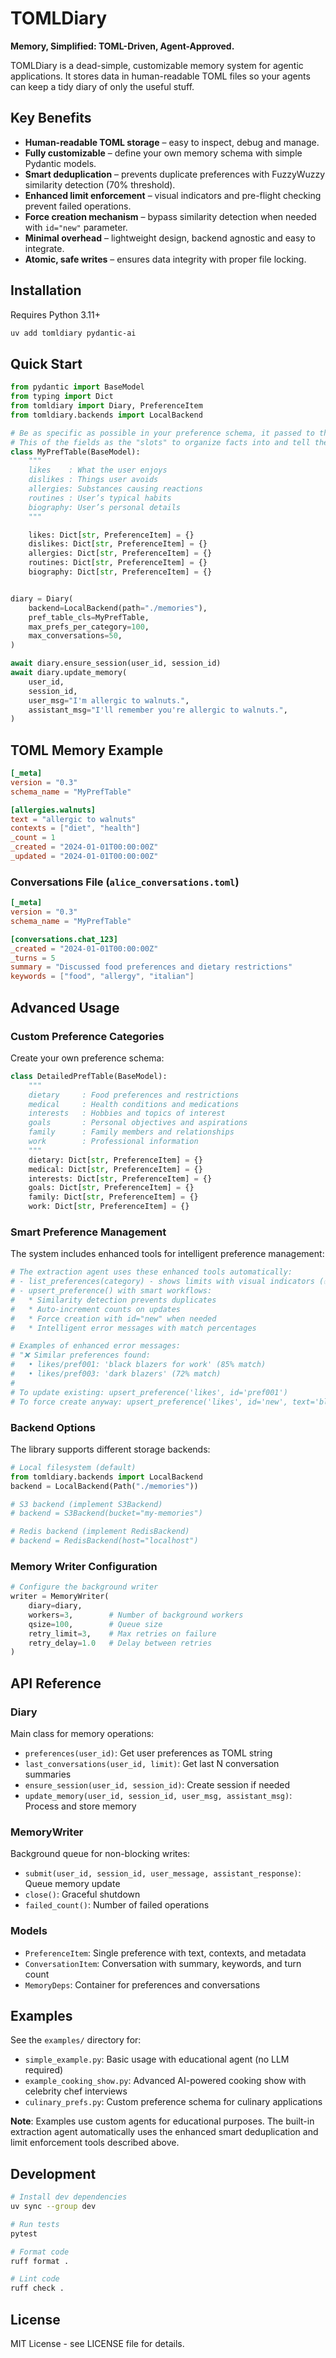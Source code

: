 # TOMLDiary

**Memory, Simplified: TOML-Driven, Agent-Approved.**

TOMLDiary is a dead-simple, customizable memory system for agentic applications. It stores data in human-readable TOML files so your agents can keep a tidy diary of only the useful stuff.

## Key Benefits

- **Human-readable TOML storage** – easy to inspect, debug and manage.
- **Fully customizable** – define your own memory schema with simple Pydantic models.
- **Smart deduplication** – prevents duplicate preferences with FuzzyWuzzy similarity detection (70% threshold).
- **Enhanced limit enforcement** – visual indicators and pre-flight checking prevent failed operations.
- **Force creation mechanism** – bypass similarity detection when needed with `id="new"` parameter.
- **Minimal overhead** – lightweight design, backend agnostic and easy to integrate.
- **Atomic, safe writes** – ensures data integrity with proper file locking.

## Installation

Requires Python 3.11+

```bash
uv add tomldiary pydantic-ai
```

## Quick Start

```python
from pydantic import BaseModel
from typing import Dict
from tomldiary import Diary, PreferenceItem
from tomldiary.backends import LocalBackend

# Be as specific as possible in your preference schema, it passed to the system prompt of the agent extracting the data!
# This of the fields as the "slots" to organize facts into and tell the agent what to remember.
class MyPrefTable(BaseModel):
    """
    likes    : What the user enjoys
    dislikes : Things user avoids
    allergies: Substances causing reactions
    routines : User’s typical habits
    biography: User’s personal details
    """

    likes: Dict[str, PreferenceItem] = {}
    dislikes: Dict[str, PreferenceItem] = {}
    allergies: Dict[str, PreferenceItem] = {}
    routines: Dict[str, PreferenceItem] = {}
    biography: Dict[str, PreferenceItem] = {}


diary = Diary(
    backend=LocalBackend(path="./memories"),
    pref_table_cls=MyPrefTable,
    max_prefs_per_category=100,
    max_conversations=50,
)

await diary.ensure_session(user_id, session_id)
await diary.update_memory(
    user_id,
    session_id,
    user_msg="I'm allergic to walnuts.",
    assistant_msg="I'll remember you're allergic to walnuts.",
)
```

## TOML Memory Example

```toml
[_meta]
version = "0.3"
schema_name = "MyPrefTable"

[allergies.walnuts]
text = "allergic to walnuts"
contexts = ["diet", "health"]
_count = 1
_created = "2024-01-01T00:00:00Z"
_updated = "2024-01-01T00:00:00Z"
```

### Conversations File (`alice_conversations.toml`)
```toml
[_meta]
version = "0.3"
schema_name = "MyPrefTable"

[conversations.chat_123]
_created = "2024-01-01T00:00:00Z"
_turns = 5
summary = "Discussed food preferences and dietary restrictions"
keywords = ["food", "allergy", "italian"]
```

## Advanced Usage

### Custom Preference Categories

Create your own preference schema:

```python
class DetailedPrefTable(BaseModel):
    """
    dietary     : Food preferences and restrictions
    medical     : Health conditions and medications
    interests   : Hobbies and topics of interest
    goals       : Personal objectives and aspirations
    family      : Family members and relationships
    work        : Professional information
    """
    dietary: Dict[str, PreferenceItem] = {}
    medical: Dict[str, PreferenceItem] = {}
    interests: Dict[str, PreferenceItem] = {}
    goals: Dict[str, PreferenceItem] = {}
    family: Dict[str, PreferenceItem] = {}
    work: Dict[str, PreferenceItem] = {}
```

### Smart Preference Management

The system includes enhanced tools for intelligent preference management:

```python
# The extraction agent uses these enhanced tools automatically:
# - list_preferences(category) - shows limits with visual indicators (✅/⚠️/❌)  
# - upsert_preference() with smart workflows:
#   * Similarity detection prevents duplicates
#   * Auto-increment counts on updates  
#   * Force creation with id="new" when needed
#   * Intelligent error messages with match percentages

# Examples of enhanced error messages:
# "❌ Similar preferences found:
#   • likes/pref001: 'black blazers for work' (85% match)
#   • likes/pref003: 'dark blazers' (72% match)
# 
# To update existing: upsert_preference('likes', id='pref001')
# To force create anyway: upsert_preference('likes', id='new', text='black blazers')"
```

### Backend Options

The library supports different storage backends:

```python
# Local filesystem (default)
from tomldiary.backends import LocalBackend
backend = LocalBackend(Path("./memories"))

# S3 backend (implement S3Backend)
# backend = S3Backend(bucket="my-memories")

# Redis backend (implement RedisBackend)  
# backend = RedisBackend(host="localhost")
```

### Memory Writer Configuration

```python
# Configure the background writer
writer = MemoryWriter(
    diary=diary,
    workers=3,        # Number of background workers
    qsize=100,        # Queue size
    retry_limit=3,    # Max retries on failure
    retry_delay=1.0   # Delay between retries
)
```

## API Reference

### Diary

Main class for memory operations:

- `preferences(user_id)`: Get user preferences as TOML string
- `last_conversations(user_id, limit)`: Get last N conversation summaries
- `ensure_session(user_id, session_id)`: Create session if needed
- `update_memory(user_id, session_id, user_msg, assistant_msg)`: Process and store memory

### MemoryWriter

Background queue for non-blocking writes:

- `submit(user_id, session_id, user_message, assistant_response)`: Queue memory update
- `close()`: Graceful shutdown
- `failed_count()`: Number of failed operations

### Models

- `PreferenceItem`: Single preference with text, contexts, and metadata
- `ConversationItem`: Conversation with summary, keywords, and turn count
- `MemoryDeps`: Container for preferences and conversations

## Examples

See the `examples/` directory for:
- `simple_example.py`: Basic usage with educational agent (no LLM required)
- `example_cooking_show.py`: Advanced AI-powered cooking show with celebrity chef interviews
- `culinary_prefs.py`: Custom preference schema for culinary applications

**Note**: Examples use custom agents for educational purposes. The built-in extraction agent automatically uses the enhanced smart deduplication and limit enforcement tools described above.

## Development

```bash
# Install dev dependencies
uv sync --group dev

# Run tests
pytest

# Format code
ruff format .

# Lint code
ruff check .
```

## License

MIT License - see LICENSE file for details.